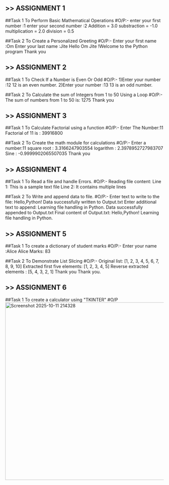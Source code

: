 ## >> ASSIGNMENT 1


##Task 1 
To Perform Basic Mathematical Operations
#O/P:-
enter your first number :1
enter your second number :2
Addition = 3.0
substraction = -1.0
multiplication = 2.0
division = 0.5


##Task 2 
To Create a Personalized Greeting
#O/P:-
Enter your first name :Om
Enter your last name :Jite
Hello Om Jite !Welcome to the Python program
Thank you



## >> ASSIGNMENT 2


##Task 1 
To Check If a Number is Even Or Odd 
#O/P:-
1)Enter your number :12
  12 is an even number.
2)Enter your number :13
  13 is an odd number.


##Task 2
To Calculate the sum of Integers from 1 to 50 Using a Loop
#O/P:-
The sum of numbers from 1 to 50 is: 1275
Thank you



## >> ASSIGNMENT 3


##Task 1 
To Calculate Factorial using a function
#O/P:-
Enter The Number:11
Factorial of 11 is : 39916800

##Task 2
To Create the math module for calculations
#O/P:-
Enter a number:11
square root : 3.3166247903554
logarithm : 2.3978952727983707
Sine : -0.9999902065507035
Thank you



## >> ASSIGNMENT 4


##Task 1
To Read a file and handle Errors.
#O/P:-
Reading file content:
Line 1: This is a sample text file
Line 2: It contains multiple lines

##Task 2 
To Write and append data to file.
#O/P:-
Enter text to write to the file: Hello,Python!
Data successfully written to Output.txt
Enter additional text to append: Learning file handling in Python.
Data successfully appended to Output.txt
Final content of Output.txt:
Hello,Python!
Learning file handling in Python.



## >> ASSIGNMENT 5


##Task 1
To create a dictionary of student marks
#O/P:-
Enter your name :Alice
Alice Marks: 83

##Task 2
To Demonstrate List Slicing
#O/P:-
Original list: [1, 2, 3, 4, 5, 6, 7, 8, 9, 10]
Extracted first five elements: [1, 2, 3, 4, 5]
Reverse extracted elements : [5, 4, 3, 2, 1]
Thank you
Thank you.



## >> ASSIGNMENT 6


##Task 1
To create a calculator using "TKINTER"
#O/P
<img width="565" height="565" alt="Screenshot 2025-10-11 214328" src="https://github.com/user-attachments/assets/08314b32-1f89-4427-85fb-00b61968fa1e" />
